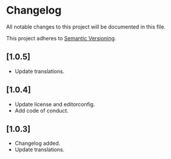 # Changelog

All notable changes to this project will be documented in this file.

This project adheres to [Semantic Versioning](http://semver.org/).

## [1.0.5]

* Update translations.

## [1.0.4]

* Update license and editorconfig.
* Add code of conduct.

## [1.0.3]

* Changelog added.
* Update translations.
